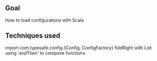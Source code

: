 ## Goal
How to load configurations with Scala

## Techniques used
import com.typesafe.config.{Config, ConfigFactory}
foldRight with List
using 'andThen' to compose functions